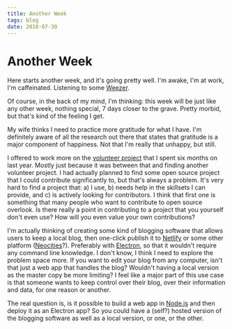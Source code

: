 ```yaml
---
title: Another Week
tags: blog
date: 2018-07-30
---
```

# Another Week

Here starts another week, and it's going pretty well. I'm awake, I'm at work, I'm caffeinated. Listening to some [Weezer](https://weezer.com/).

Of course, in the back of my mind, I'm thinking: this week will be just like any other week, nothing special, 7 days closer to the grave. Pretty morbid, but that's kind of the feeling I get.

My wife thinks I need to practice more gratitude for what I have. I'm definitely aware of all the research out there that states that gratitude is a major component of happiness. Not that I'm really that unhappy, but still.

I offered to work more on the [volunteer project](https://www.blackfem.org/) that I spent six months on last year. Mostly just because it was between that and finding another volunteer project. I had actually planned to find some open source project that I could contribute significantly to, but that's always a problem. It's very hard to find a project that: a) I use, b) needs help in the skillsets I can provide, and c) is actively looking for contributors. I think that first one is something that many people who want to contribute to open source overlook. Is there really a point in contributing to a project that you yourself don't even use? How will you even value your own contributions?

I'm actually thinking of creating some kind of blogging software that allows users to keep a local blog, then one-click publish it to [Netlify](https://www.netlify.com/) or some other platform ([Neocities](https://neocities.org/)?). Preferably with [Electron](https://electronjs.org/), so that it wouldn't require any command line knowledge. I don't know, I think I need to explore the problem space more. If you want to edit your blog from any computer, isn't that just a web app that handles the blog? Wouldn't having a local version as the master copy be more limiting? I feel like a major part of this use case is that someone wants to keep control over their blog, over their information and data, for one reason or another.

The real question is, is it possible to build a web app in [Node.js](https://nodejs.org/en/) and then deploy it as an Electron app? So you could have a (self?) hosted version of the blogging software as well as a local version, or one, or the other.